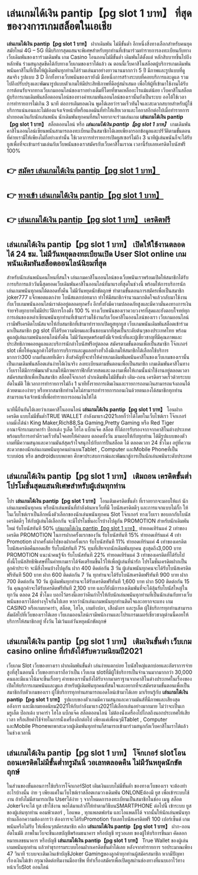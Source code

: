 # เล่นเกมได้เงิน pantip【pg slot 1 บาท】  ที่สุดของวงการเกมสล็อตในเอเชีย

**เล่นเกมได้เงิน pantip【pg slot 1 บาท】** ฝากเดิมพัน ไม่มีขั้นต่ำ  อีกหนึ่งสิ่งทางเลือกสำหรับคนยุคสมัยใหม่ 4G – 5G ที่มีบริการสุดแสนจะพิเศษสำหรับทุกท่านที่เข้ามาร่วมทำรายการลงทะเบียนกับทางเว็บเดิมพันของเราร่วมเดิมพัน เกม Casino  โอนถอนไม่มีขั้นต่ำ เดิมพันได้ตั้งแต่ หลักสิบบาทขึ้นไปถึงหลักพัน ร่วมสนุกสุดขีดได้กับทางเว็บเกมของเราได้แล้ว ณ ตอนนี้เว็บคาสิโนสล็อตผู้บริการเกมเดิมพันพนันคาสิโนที่เปิดให้ผู้เดิมพันทุกท่านได้ร่วมเล่นมาอย่างยาวนานมากกว่า 5 ปี มีภาพและรูปแบบที่ดูสมจริง รูปแบบ 3 D
อีกทั้งทางเว็บพนันของเรายังมี มือหนึ่งการสร้างระบบที่คอยบริการและดูแล  รวมไปถึงปรับปรุงและพัฒนารูปแบบตัวเกมให้มีประสิทธิภาพที่ดีอยู่สม่ำเสมอ เพื่อให้ผู้ที่เข้ามาใช้งานได้รับการต้อนรับจากทางเว็บเกมออนไลน์ของเราอย่างเต็มที่โดยที่ขาดเหลืออะไรแม้แต่น้อย เว็บคาสิโนสล็อตผู้บริการเกมเดิมพันสล็อตออนไลน์ของทางค่ายเกมพันออนไลน์ของเรานั้นยังเป็นระบบ ออโต้ใช้เวลาการทำรายการไม่เกิน 3 นาที ต่อการเติมยอดเงิน พูดได้เลยว่ารวดเร็วทันใจและสะดวกสบายสำหรับผู้ใช้บริการแน่นอนและไม่ต้องแจ้งเจ้าหน้าที่หรือแอดมินที่ทำให้เสียเวลาและโอกาสอีกต่อไปเมื่อทำรายการฝากยอดเงินกับนักเล่นพนัน
นักเดิมพันทุกคนที่สนใจอยากจะร่วมเล่นเกม **เล่นเกมได้เงิน pantip【pg slot 1 บาท】** สล็อตออนไลน์ หรือ ***เล่นเกมได้เงิน pantip【pg slot 1 บาท】*** เกมเดิมพันคาสิโนออนไลน์เซียนพนันสามารถลงทะเบียนเป็นสมาชิกได้เลยเพียงกรอกข้อมูลและปรัวัติตามขั้นตอนที่ค่ายเรามีให้เพียงไม่กี่อย่างเท่านั้น ใช้เวลาการทำรายการเปิดยูสเซอร์ไม่ถึง 3 นาทีผู้เล่นพนันก็จะได้รับยูสเพื่อที่จะเข้ามาร่วมเล่นกับเว็บพนันของเราสมัครกับเว็บคาสิโนเราณ เวลานี้รับเลยเครดิตโบนัสฟรี 100%

## 👉 [สมัคร เล่นเกมได้เงิน pantip【pg slot 1 บาท】](https://archa888.com/)
## 👉 [ทางเข้า เล่นเกมได้เงิน pantip【pg slot 1 บาท】](https://archa888.com/)
## 👉 [เล่นเกมได้เงิน pantip【pg slot 1 บาท】 เครดิตฟรี](https://archa888.com/)

## เล่นเกมได้เงิน pantip【pg slot 1 บาท】 เปิดให้ใช้งานตลอด ได้ 24 ชม. ไม่มีวันหยุดลงทะเบียนเปิด User Slot online เกมพนันเดิมพันสล็อตออนไลน์นิยมที่สุด

สำหรับนักเล่นพนันคนไหนที่สนใจ เล่นเกมคาสิโนออนไลน์ของเว็บพนันเราพร้อมเปิดให้สมาชิกได้รับการบริการแล้ววันนี้สุดยอดเว็บเดิมพันคาสิโนออนไลน์ที่มาแรงที่สุดในช่วงนี้ พร้อมให้การบริการนักเล่นเกมพนันทุกคนได้ตลอดทั้งคืน ไม่มีวันหยุดนักขัตฤกษ์ ทำตามขั้นตอนการสมัครเพื่อเป็นสมาชิก joker777 แจ็กพอตแตกง่าย โบนัสแตกบ่อยมาก ทำให้มีสมาชิกจำนวนมากติดใจแล้วกลับมาใช้งานกับเว็บเกมพนันออนไลน์เราต่ออยู่ตลอดทุกครั้ง อีกทั้งยังมีความปลอดภัยสูงและมีความั่นคงทางการเงินจ่ายจริงทุกบาทไม่มีประวัติการโกงตัง 100 % ทางเว็บพนันของเราควบวงจรที่สุดและยังตอบโจทย์ทุกการเล่นของเหล่าเซียนพนันทุกท่านที่เข้ามาร่วมใช้งานกับเว็บคาสิโนออนไลน์ของเรา
เว็บเกมออนไลน์เรามีฟรีเครดิตโบนัสแจกให้กับสมาชิกที่เข้ามาทำรายกเปิดยูสทุกยูส เว็บเกมพนันเดิมพันสล็อตเข้าร่วมมาเป็นสมาชิก pg slot ที่ได้รับความนิยมและชื่นชอบมากที่สุดเป็นระดับต้นๆของประเทศไทย พร้อมดูแลผู้เล่นเกมพนันออนไลน์ทั้งคืน ไม่มีวันหยุดพร้อมยังมีเจ้าหน้าที่และผู้เชี่ยวชาญที่มีคุณภาพและประสิทธิภาพคอยดูแลและบริการนักล่าโบนัสฟรีอยู่ตลอด สมัครตามขั้นตอนเพื่อเป็นสมาชิก โจ๊กเกอร์ slot เพื่อให้คุณลูกค้าได้รับการบริการและดูแลอย่างทั่วถึงมีเกมให้สมาชิกได้เลือกใช้บริการมากกว่า300 เกมกันเลยทีเดียว
สิ่งสำคัญที่จะทำให้ค่ายเกมเดิมพันพนันคาสิโนของเว็บเกมของเรานั้นเป็นเกมเดิมพันสล็อตเล่นง่ายได้เงินจริง ลงทะเบียนตามขั้นตอนเพื่อเป็นสมาชิก  เกมเดิมพันคาสิโนทางเว็บเราได้มีการพัฒนาตัวเกมให้มีภาพกราฟิกที่สวยสดและงดงามเพื่อให้เกมนั้นน่าใช้งานอยู่ตลอดเวลา สมัครสมาชิกเพื่อเป็นสมาชิก สล็อตโจ๊กเกอร์ ฝากเดิมพันไม่มีขั้นต่ำ เติม-ถอน เครดิตรวดเร็วด้วยระบบอัตโนมัติ ใช้เวลาการทำรายการไม่ถึง 1 นาทีทั้งรายการเติมเงินและรายการถอนเงินสามารถแจ้งถอนได้ด้วยตนเองง่ายๆ หรือหากสมาชิกท่านใดไม่สามารถทำรายการถอนเงินด้วยตนเองได้สมาชิกทุกท่านสามารถแจ้งเจ้าหน้าที่เพื่อทำรายการถอนเงินให้ได้

นาทีนี้ยืนยันได้เลยว่าเกมคาสิโนออนไลน์ **เล่นเกมได้เงิน pantip【pg slot 1 บาท】** โอนฝากเครดิต แบบไม่มีขั้นต่ำTRUE WALLET กำลังมาแรง2021เลยก็ว่าได้โดยในเว็บไซต์เรา โจ๊กเกอร์เกมมิ่งได้นำ  King Maker,Rich88,Sa Gaming,Pretty Gaming หรือ Red Tiger อาณาจักรเกมบาคาร่า ป๊อกเด้ง รูเล็ต ไฮโล แบ็กแจ๊ค สล็อต ที่ได้การรับรองจากจากคาสิโนต่างประเทศ พร้อมบริการอย่าดีรวดเร็วทันใจคอยให้คำตอบ ตลอดทั้งวัน มามอบให้กับทุกท่าน ได้มีรูปแบบของตัวเกมที่มีความสนุกและความมันส์สุดเร้าใจสนุกไปกับการปั่นสล็อต ได้ ตลอดเวลา 24 ชั่วโมง อยู่ที่ความสะดวกของนักเล่นเกมพนันทุกคนผ่านบนTablet , Computer และMobile Phoneที่เป็นระบบios หรือ androidแบบพกพา ศึกษาประสบการณ์และพัฒนาสู่การเป็นนักเล่นพนันระดับประเทศ

## เล่นเกมได้เงิน pantip【pg slot 1 บาท】 เติมถอน เครดิตขั้นต่ำ โปรโมชั่นสุดแสนพิเศษสำหรับผู้เล่นทุกท่าน

โปร **เล่นเกมได้เงิน pantip【pg slot 1 บาท】** โอนเติมเครดิตขั้นต่ำ ที่เราอยากจะมอบให้แก่  นักเล่นเกมพนันทุกคน หรือนักเล่นพนันที่กำลังค้นหาเว็บที่มี โบนัสเครดิตดีๆ และการแจกแบบไม่กั๊ก ให้ในเว็บไซต์เราเป็นอีกหนึ่งตัวเลือกของนักเล่นพนันทุกคน Slot โจ๊กเกอร์ ทางเว็บเรา ขอบอกกับโบนัสเครดิตดีๆ ให้กับผู้เล่นได้เลือกกัน จะมีโปรโมชั่นอะไรบ้างไปดูกัน
 PROMOTION สำหรับนักเดิมพันใหม่ รับโบนัสทันที 50% [เล่นเกมได้เงิน pantip【pg slot 1 บาท】](https://archa888.com/) ทำยอดเทิร์นแค่ 2 เท่าของเครดิต
 PROMOTION ในการฝากครั้งแรกของวัน รับโบนัสทันที 15% ทำยอดเทิร์นแค่ 4 เท่า
 Promotion ฝากครั้งต่อไปของฝากครั้งแรก รับโบนัสทันที 11% ทำยอดเทิร์นแค่ 4 เท่าของเครดิต
โบนัสเครดิตคืนยอดเสีย รับโบนัสทันที 7% ทุนที่เสียจากนักเดิมพันทุกคน สูงสุดถึง3,000 บาท
 PROMOTION แนะนำคนรู้จัก รับโบนัสทันที 22% ทำยอดเทิร์นแค่ 3 เท่าของเครดิตที่ได้รับไป
ทั้งนี้โบนัสสิทธิพิเศษที่ในค่ายเกมเราได้จัดเตรียมขึ้นไว้ให้เพื่อผู้เล่นที่น่ารัก โปรโมชั่นเครดิตฝากเป็นลูกค้าประจำ จะมีสิ่งไหนบ้างไปดูกัน
ฝาก 400 ติดต่อกัน 3 วัน ผู้เล่นพนันทุกคนจะได้รับโบนัสเครดิตฟรีทันที 500 บาท
ฝาก 600 ติดต่อกัน 7 วัน ทุกท่านจะได้รับโบนัสเครดิตฟรีทันที 900 บาท
ฝาก 700 ติดต่อกัน 10 วัน ผู้เดิมพันทุกท่านจะได้รับเครดิตฟรีทันที 1,600 บาท
ฝาก 500 ติดต่อกัน 15 วัน คุณลูกค้าจะได้รับเครดิตฟรีทันที 2,100 บาท
และก็ยังมีการลงเดิมพันที่จะได้ลุ้นรับโบนัสใหญ่ในทุกวัน ตลอด 24 ชั่วโมง บอกไว้ตรงนี้เลยว่าคืนกำไรให้กับนักเล่นพนันทุกท่านที่เป็นนักเล่นกับทางเว็บพนันของเราได้อย่างจุใจกันไปเลย หากว่านักเล่นเกมพนันทุกท่านติดใจและอยากจะแทง เกม CASINO หรือเกมบาคาร่า, สล็อต, ไฮโล, เกมยิงปลา, เสือมังกร และรูเล็ต ผู้ใช้บริการทุกท่านสามารถสัมผัสไปที่เว็บของเราได้เลย เว็บเกมออนไลน์เรามีพนักงานและโปรแกรมเมอร์เชี่ยวชาญด้านนี้คอยให้บริการให้สมาชิกอยู่ ทั้งวัน ไม่เว้นแต่วันหยุดนักขัตฤกษ์

## เล่นเกมได้เงิน pantip【pg slot 1 บาท】 เติมเงินขั้นต่ำ  เว็บเกม casino online ที่กำลังได้รับความนิยมปี2021

เว็บเกม Slot เว็บของทางเรา ฝากเดิมพันขั้นต่ำ เล่นง่ายแตกบ่อย โบนัสใหญ่แตกบ่อยและอัตราการจ่ายสูงที่สุในตอนนี้ เว็บของทางเราถือว่าเป็น เว็บเกม slotที่มีผู้ใช้บริการเป็นจำนวนมากมากกว่า 30,000 คนและมีแนวโน้มจะขึ้นเรื่อยๆ ค่ายของเรานั้นยังได้รับจากมาตราฐานจากคาสิโนต่างประเทศในเรื่องของเปิดให้บริการเกมพนันและดูแล สำหรับผู้เดิมพันทุกคนที่สนใจและอยากที่จะสมัครตามขั้นตอนเพื่อเป็นสมาชิกกับตัวเกมของเรา ผู้ใช้บริการทุกท่านสามารถแอดไลน์เข้ามาได้เลย
	มาเรียนรู้กับ **เล่นเกมได้เงิน pantip【pg slot 1 บาท】** รูปแบบของตัวเกมมีความสนุกและความมันส์ที่มีภาพและเสียงสุดอลังการ และมีเกมยอดนิยม2021ให้กับกำลังมาแรง2021ได้เลือกเล่นอย่างมากมาย  ไม่ว่าจะเป็นเกมรูเล็ต  ป๊อกเด้ง บาคาร่า ไฮโล แบ็กแจ๊ค สล็อตออนไลน์ ไม่ต้องนั่งเครื่องไปไกลถึงนอกประเทศให้เสียเวลา หรือเสียค่าใช้จ่ายในการนั่งเครื่องอีกต่อไป เพียงแค่เพื่อนๆมีTablet , Computer และMobile Phoneพกพาสะดวกผู้เดิมพันทุกท่านก็สามารถเข้ามาร่วมสนุกกัลเว็บคาสิโนเราได้แล้วในช่วงเวลานี้

## เล่นเกมได้เงิน pantip【pg slot 1 บาท】 โจ๊กเกอร์ slotโอนถอนเครดิตไม่มีขั้นต่ำทรูมันนี่ วอเลทตลอดคืน ไม่มีวันหยุดนักขัตฤกษ์

ในส่วนของขั้นตอนการใช้บริการโจ๊กเกอร์Slot เติมเงินแบบไม่มีขั้นต่ำ ของทางเว็บของเรา จะต้องทำอะไรบ้างนั้น ง่าย ๆ เพียงแค่ในเว็บไซต์เราสล็อตเกมวางเดิมพัน ONLONEต้องมี ยูส เพื่อเข้าระบบใช้งาน ถ้ายังไม่มีสามารถเปิด Userได้ง่าย ๆ จากโหมดการลงทะเบียนเป็นสมาชิกในช่อง เมนู สล็อต Jokerจึงจะได้ ยูส เข้าใช้งาน พอได้มาแล้วก็ให้ทำตามวิธีบนSMARTPHONE ต่อไปนี้
เข้าระบบ ยูส  ของผู้เล่นทุกท่าน คอมพิวเตอร์ , ไอแพด , ทุกแพลตฟอร์ม และไอแพดก็ได้
จากนั้นให้นักเล่นพนันทุกท่านเลือกความต้องการว่า ต้องการจะได้รับPromotion รับเลยโบนัสเครดิตฟรี 100 เปอร์เซ็นต์ เกมพนันหรือไม่รับ
ให้เพื่อนๆสมัครสมาชิก คลิก **เล่นเกมได้เงิน pantip【pg slot 1 บาท】** ฝาก-ถอน อัตโนมัติ ภาพในเว็บจะขึ้นเลขบัญชีพร้อมธนาคาร หรือบัญชี ทรูวอเลท ของผู้ให้บริการขึ้นมา
คัดลอกหมายเลขธนาคาร หรือบัญชี **เล่นเกมได้เงิน pantip【pg slot 1 บาท】** True Wallet ของผู้เล่นเกมพนันทุกท่าน แล้วทำธุรกรรมระบบโอนฝากเครดิตขั้นต่ำได้เลย
หลังจากทำรายการ รอประมาณเพียง 47 วินาที ระบบจะเติมเงินเข้าบัญชีJoker Gamingของลูกค้าทุกท่านผู้สมัครสมาชิก
หากมีปัญหาเรื่องเงินไม่เข้า กรุณาติดต่อทีมงานมืออาชีพ ที่ทำเรื่องสมัครเพื่อเปิดยูสผ่านช่องทางที่แนบเอาไว้ทางหน้าเว็บSlot ออนไลน์


